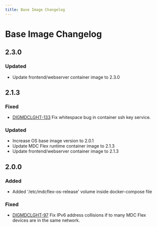 ```yaml
---
title: Base Image Changelog
---
```


# Base Image Changelog

## 2.3.0

### Updated

- Update frontend/webserver container image to 2.3.0

## 2.1.3

### Fixed

- [DIGMDCLGHT-133](https://jira.app.dmgmori.com/browse/DIGMDCLGHT-133) Fix whitespace bug in container ssh key service.

### Updated

- Increase OS base image version to 2.0.1
- Update MDC Flex runtime container image to 2.1.3
- Update frontend/webserver container image to 2.1.3

## 2.0.0

### Added

- Added '/etc/mdcflex-os-release' volume inside docker-compose file

### Fixed

- [DIGMDCLGHT-97](https://jira.app.dmgmori.com/browse/DIGMDCLGHT-97) Fix IPv6 address collisions if to many MDC Flex devices are in the same network.
